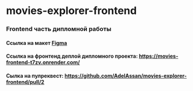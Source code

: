 # movies-explorer-frontend

### Frontend часть дипломной работы

#### Ссылка на макет [Figma](https://u3302489.ct.sendgrid.net/ls/click?upn=5jn-2BNVr6mWrJbcZ1z4kro7M6z5QR1ou6Ifo3fveA4sjlQHxf6nhkKvogrbkucEe6urFZ-2FiBavuxKrIJxnsZTemhPNUB1N3Zs1Cjmezz0j6tVUVFpl8j5jq2vHStpioqtOHcl64C22ofS19Cv5NVuwI-2Bf-2FxhelO8MnVtCvCU6nrQy-2BMOraIZHyjRFO84MKOicy2zdGH5UPvFH9wP08mnpbw-2Bhn5hlS9Xh9sxgW4NeORSzaYJdZDrytsnhIE9JCGfObloss6Kf6-2BJcIL5LkXVAuv02bsj2gXdyPF4KDCDbI-2Bo-3DEoxf_8EMTBiSUj-2B5zC-2BH6cRZvBAcPm82K5PMVhJDuYViclUVlD-2FuKrCLe-2Fx-2FXEmIRtERyrQ5-2F4jgcRuzvhV5nZaLPPGAjrTZPuxkEH8K6xVHQknMqYUrz7OsG3IZb-2FaSq1fVdKpHQLQLpM-2BZ2eN5Ps-2B6E1lpbBVudUqKMhNLX3VT1TOxtbQyTDWhbgsFJnbqKlbrUUyXR1-2FafyrAIruBX35LR3YYFCSPdELwrUHIJCpPCnxxLT2SS2EMamtj2t-2FqFbt-2BC) 

#### Ссылка на фронтенд деплой дипломного проекта: https://movies-frontend-t7zv.onrender.com/
#### Сылка на пулреквест: https://github.com/AdelAssan/movies-explorer-frontend/pull/2
